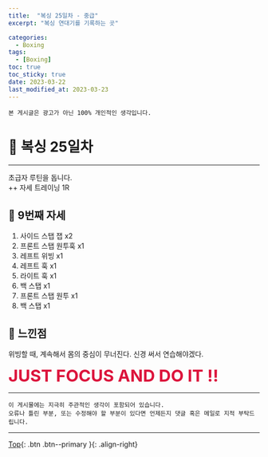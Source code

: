 ```yaml
---
title:  "복싱 25일차 - 중급"
excerpt: "복싱 연대기를 기록하는 곳"

categories:
  - Boxing
tags:
  - [Boxing]
toc: true
toc_sticky: true
date: 2023-03-22
last_modified_at: 2023-03-23
---
```


    본 게시글은 광고가 아닌 100% 개인적인 생각입니다.

# 🥊 복싱 25일차 
<hr style="width:100%" />

  초급자 루틴을 돕니다.  
  ++ 자세 트레이닝 1R

## 🤣 9번째 자세 

1. 사이드 스탭 잽 x2
2. 프론트 스탭 원투훅 x1
3. 레프트 위빙 x1
4. 레프트 훅 x1   
5. 라이트 훅 x1
6. 백 스탭 x1
7. 프론트 스탭 원투 x1
8. 백 스탭 x1

## 🤣 느낀점

위빙할 때, 계속해서 몸의 중심이 무너진다.
신경 써서 연습해야겠다.

  <strong style="color:crimson; font-size:25pt">JUST FOCUS AND DO IT !!</strong>

<hr style="width:100%" />

    이 게시물에는 지극히 주관적인 생각이 포함되어 있습니다. 
    오류나 틀린 부분, 또는 수정해야 할 부분이 있다면 언제든지 댓글 혹은 메일로 지적 부탁드립니다.
    
<hr>


[Top](#){: .btn .btn--primary }{: .align-right}